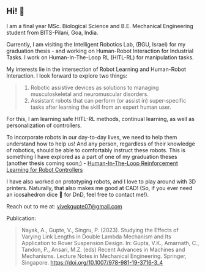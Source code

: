 ## Hi!  👋

I am a final year MSc. Biological Science and B.E. Mechanical Engineering student from BITS-Pilani, Goa, India. 

Currently, I am visiting the Intelligent Robotics Lab, (BGU, Israel) for my graduation thesis - and working on Human-Robot Interaction for Industrial Tasks. I work on Human-In-The-Loop RL (HITL-RL) for manipulation tasks. 


My interests lie in the intersection of Robot Learning and Human-Robot Interaction. I look forward to explore two things: 
>1) Robotic assistive devices as solutions to managing musculoskeletal and neuromuscular disorders. 
>2) Assistant robots that can perform (or assist in) super-specific tasks after learning the skill from an expert human user. 

For this, I am learning safe HITL-RL methods, continual learning, as well as personalization of controllers. 

To incorporate robots in our day-to-day lives, we need to help them understand how to help us! And any person, regardless of their knowledge of robotics, should be able to comfortably instruct these robots. This is something I have explored as a part of one of my graduation theses (another thesis coming soon;) - 
[Human-In-The-Loop Reinforcement Learning for Robot Controllers](https://drive.google.com/drive/folders/175rNblO4qXI9Ic9CfFCiGrZqiu0czuGR?usp=share_link)


I have also worked on prototyping robots, and I love to play around with 3D printers. Naturally, that also makes me good at CAD! (So, if you ever need an icosahedron dice 🎲 for DnD, feel free to contact me!). 

Reach out to me at: vivekgupte07@gmail.com


Publication:

>Nayak, A., Gupte, V., Singru, P. (2023). Studying the Effects of Varying Link Lengths in Double Lambda Mechanism and Its Application to Rover Suspension Design. In: Gupta, V.K., Amarnath, C., Tandon, P., Ansari, M.Z. (eds) Recent Advances in Machines and Mechanisms. Lecture Notes in Mechanical Engineering. Springer, Singapore. https://doi.org/10.1007/978-981-19-3716-3_4
